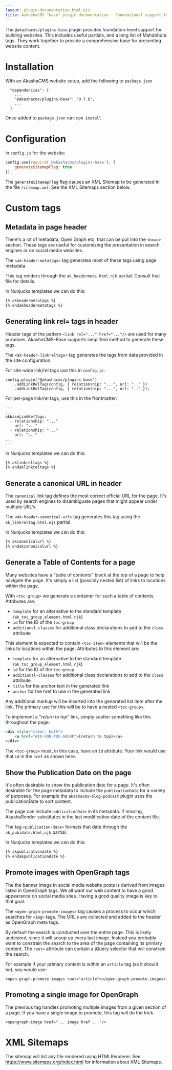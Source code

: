 ```yaml
---
layout: plugin-documentation.html.ejs
title: AskashaCMS "base" plugin documentation - Foundational support for website construction
---
```


The `@akashacms/plugins-base` plugin provides foundation-level support for building websites.  This includes useful partials, and a long list of Mahabhuta tags.  They work together to provide a comprehensive base for presenting website content.  

<toc-group>
<toc-item anchor="#install" title="Installation"></toc-item>
<toc-item anchor="#config" title="Configuration"></toc-item>
<toc-item anchor="#custom-tags" title="Custom tags">
    <toc-group>
    <toc-item anchor="#metadata" title="Metadata in page header"></toc-item>
    <toc-item anchor="#link-rel" title="Generating link rel= tags in header"></toc-item>
    <toc-item anchor="#canonical-url" title="Generate a canonical URL in header"></toc-item>
    <toc-item anchor="#mktoc" title="Generate a Table of Contents for a page"></toc-item>
    <toc-item anchor="#publdate" title="Show the Publication Date on the page"></toc-item>
    <toc-item anchor="#opengraph" title="Promote images with OpenGraph tags"></toc-item>
    <toc-item anchor="#opengraph-single" title="Promoting a single image for OpenGraph"></toc-item>
    </toc-group>
</toc-item>
<toc-item anchor="#sitemaps" title="XML Sitemaps"></toc-item>
</toc-group>

<h1 id="install">Installation</h1>

With an AkashaCMS website setup, add the following to `package.json`

```
  "dependencies": {
    ...
    "@akashacms/plugins-base": "0.7.6",
    ...
  }
```

Once added to `package.json` run: `npm install`

<h1 id="config">Configuration</h1>

In `config.js` for the website:

```js
config.use(require('@akashacms/plugins-base'), {
    generateSitemapFlag: true
});
```

The `generateSitemapFlag` flag causes an XML Sitemap to be generated in the file `/sitemap.xml`. See the XML Sitemaps section below.

<h1 id="custom-tags">Custom tags</h1>

<h2 id="metadata">Metadata in page header</h2>

There's a lot of metadata, Open Graph etc, that can be put into the `<head>` section.  These tags are useful for customizing the presentation in search engines or on social media websites.

The `<ak-header-metatags>` tag generates most of these tags using page metadata.

This tag renders through the `ak_headermeta.html.njk` partial.  Consult that file for details.

In Nunjucks templates we can do this:

```html
{% akheadermetatags %}
{% endakheadermetatags %}
```

<h2 id="link-rel">Generating link rel= tags in header</h2>

Header tags of the pattern `<link rel="..." href="..."/>` are used for many purposes.  AkashaCMS-Base supports simplified method to generate these tags.

The `<ak-header-linkreltags>` tag generates the tags from data provided in the site configuration.

For site-wide link/rel tags use this in `config.js`:

```
config.plugin("@akashacms/plugins-base")
    .addLinkRelTag(config, { relationship: "...", url: ".." })
    .addLinkRelTag(config, { relationship: "...", url: ".." });
```

For per-page link/rel tags, use this in the frontmatter:

```
---
...
akbaseLinkRelTags:
  - relationship: "..."
    url: "..."
  - relationship: "..."
    url: "..."
...
---
```

In Nunjucks templates we can do this:

```html
{% aklinkreltags %}
{% endaklinkreltags %}
```


<h2 id="canonical-url">Generate a canonical URL in header</h2>

The `canonical` link tag defines the most correct official URL for the page.  It's used by search engines to disambiguate pages that might appear under multiple URL's.

The `<ak-header-canonical-url>` tag generates this tag using the `ak_linkreltag.html.ejs` partial.

In Nunjucks templates we can do this:

```html
{% akcanonicalurl %}
{% endakcanonicalurl %}
```

<h2 id="mktoc">Generate a Table of Contents for a page</h2>

Many websites have a "table of contents" block at the top of a page to help navigate the page.  It's simply a list (possibly nested list) of links to locations within the page.

With `<toc-group>` we generate a container for such a table of contents.  Attributes are:

* `template` for an alternative to the standard template (`ak_toc_group_element.html.njk`)
* `id` for the ID of the `toc-group`
* `additional-classes` for additional class declarations to add to the `class` attribute

This element is expected to contain `<toc-item>` elements that will be the links to locations within the page.  Attributes to this element are:

* `template` for an alternative to the standard template (`ak_toc_group_element.html.njk`)
* `id` for the ID of the `toc-group`
* `additional-classes` for additional class declarations to add to the `class` attribute
* `title` for the anchor text in the generated link
* `anchor` for the href to use in the generated link

Any additional markup will be inserted into the generated list item after the link.  The primary use for this will be to have a nested `<toc-group>`.

To implement a "_return to top_" link, simply scatter something like this throughout the page:

```html
<div style="clear: both">
    <a href="#ID-FOR-TOC-GROUP">[return to top]</a>
</div>
```

The `<toc-group>` must, in this case, have an `id` attribute.  Your link would use that `id` in the `href` as shown here.

<h2 id="publdate">Show the Publication Date on the page</h2>

It's often desirable to show the publication date for a page.  It's often desirable for the page metadata to include the `publicationDate` for a variety of purposes.  For example the `akashacms-blog-podcast` plugin uses the publicationDate to sort content.

The page can include `publicationDate` in its metadata.  If missing, AkashaRender substitutes in the last modification date of the content file.

The tag `<publication-date>` formats that date through the `ak_publdate.html.njk` partial.

In Nunjucks templates we can do this:

```html
{% akpublicationdate %}
{% endakpublicationdate %}
```

<h2 id="opengraph">Promote images with OpenGraph tags</h2>

The the banner image in social media website posts is derived from images listed in OpenGraph tags.  We all want our web content to have a good appearance on social media sites.  Having a good quality image is key to that goal.

The `<open-graph-promote-images>` tag causes a process to occur which searches for `<img>` tags.  The URL's are collected and added to the header as OpenGraph meta tags.

By default the search is conducted over the entire page.  This is likely undesired, since it will scoop up every last image.  Instead you probably want to constrain the search to the area of the page containing its primary content.  The `root=` attribute can contain a jQuery selector that will constrain the search.

For example if your primary content is within an `article` tag (as it should be), you would use:

```
<open-graph-promote-images root="article"></open-graph-promote-images>
```

<h2 id="opengraph-single">Promoting a single image for OpenGraph</h2>

The previous tag handles promoting multiple images from a given section of a page.  If you have a single image to promote, this tag will do the trick.

```
<opengraph-image href="... image href ..."/>
```

<h1 id="sitemaps">XML Sitemaps</h1>

The sitemap will list any file rendered using HTMLRenderer.  See https://www.sitemaps.org/index.html for information about XML Sitemaps.
